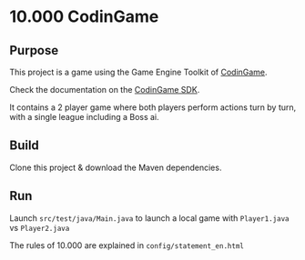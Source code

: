 # 10.000 CodinGame

## Purpose

This project is a game using the Game Engine Toolkit of [CodinGame](https://codingame.com).

Check the documentation on the [CodinGame SDK](https://github.com/CodinGame/codingame-sdk-doc).

It contains a 2 player game where both players perform actions turn by turn, with a single league including a Boss ai.

## Build

Clone this project & download the Maven dependencies.

## Run

Launch `src/test/java/Main.java` to launch a local game with `Player1.java` vs `Player2.java`

The rules of 10.000 are explained in `config/statement_en.html`
